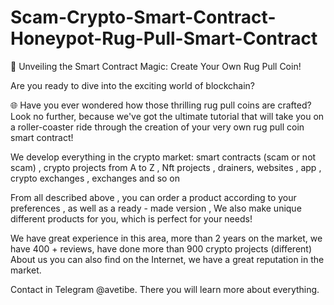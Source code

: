 # Scam-Crypto-Smart-Contract-Honeypot-Rug-Pull-Smart-Contract

🚀 Unveiling the Smart Contract Magic: Create Your Own Rug Pull Coin!

Are you ready to dive into the exciting world of blockchain? 

🌐 Have you ever wondered how those thrilling rug pull coins are crafted? Look no further, because we've got the ultimate tutorial that will take you on a roller-coaster ride through the creation of your very own rug pull coin smart contract!

We develop everything in the crypto market: smart contracts (scam or not scam) , crypto projects from A to Z , Nft projects , drainers, websites , app , crypto exchanges , exchanges and so on

From all described above , you can order a product according to your preferences , as well as a ready - made version , We also make unique different products for you, which is perfect for your needs!

We have great experience in this area, more than 2 years on the market, we have 400 + reviews, have done more than 900 crypto projects (different) About us you can also find on the Internet, we have a great reputation in the market.


Contact in Telegram @avetibe. There you will learn more about everything.
